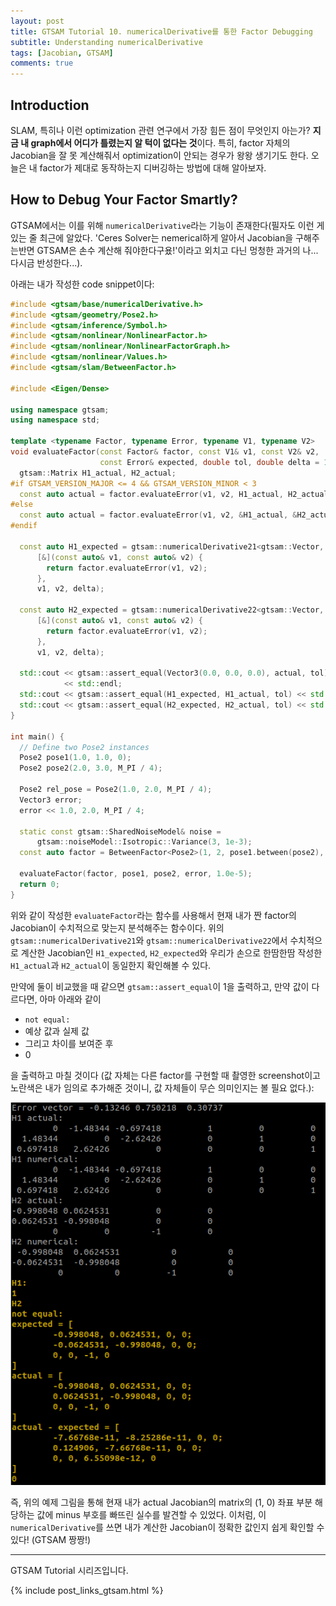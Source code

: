 ```yaml
---
layout: post
title: GTSAM Tutorial 10. numericalDerivative를 통한 Factor Debugging
subtitle: Understanding numericalDerivative
tags: [Jacobian, GTSAM]
comments: true
---
```


## Introduction 

SLAM, 특히나 이런 optimization 관련 연구에서 가장 힘든 점이 무엇인지 아는가? **지금 내 graph에서 어디가 틀렸는지 알 턱이 없다는 것**이다.
특히, factor 자체의 Jacobian을 잘 못 계산해줘서 optimization이 안되는 경우가 왕왕 생기기도 한다.
오늘은 내 factor가 제대로 동작하는지 디버깅하는 방법에 대해 알아보자.

## How to Debug Your Factor Smartly?

GTSAM에서는 이를 위해 `numericalDerivative`라는 기능이 존재한다(필자도 이런 게 있는 줄 최근에 알았다. 'Ceres Solver는 nemerical하게 알아서 Jacobian을 구해주는반면 GTSAM은 손수 계산해 줘야한다구욨!'이라고 외치고 다닌 멍청한 과거의 나...다시금 반성한다...).

아래는 내가 작성한 code snippet이다:

```cpp
#include <gtsam/base/numericalDerivative.h>
#include <gtsam/geometry/Pose2.h>
#include <gtsam/inference/Symbol.h>
#include <gtsam/nonlinear/NonlinearFactor.h>
#include <gtsam/nonlinear/NonlinearFactorGraph.h>
#include <gtsam/nonlinear/Values.h>
#include <gtsam/slam/BetweenFactor.h>

#include <Eigen/Dense>

using namespace gtsam;
using namespace std;

template <typename Factor, typename Error, typename V1, typename V2>
void evaluateFactor(const Factor& factor, const V1& v1, const V2& v2,
                    const Error& expected, double tol, double delta = 1.0e-5) {
  gtsam::Matrix H1_actual, H2_actual;
#if GTSAM_VERSION_MAJOR <= 4 && GTSAM_VERSION_MINOR < 3
  const auto actual = factor.evaluateError(v1, v2, H1_actual, H2_actual);
#else
  const auto actual = factor.evaluateError(v1, v2, &H1_actual, &H2_actual);
#endif

  const auto H1_expected = gtsam::numericalDerivative21<gtsam::Vector, V1, V2>(
      [&](const auto& v1, const auto& v2) {
        return factor.evaluateError(v1, v2);
      },
      v1, v2, delta);

  const auto H2_expected = gtsam::numericalDerivative22<gtsam::Vector, V1, V2>(
      [&](const auto& v1, const auto& v2) {
        return factor.evaluateError(v1, v2);
      },
      v1, v2, delta);

  std::cout << gtsam::assert_equal(Vector3(0.0, 0.0, 0.0), actual, tol)
            << std::endl;
  std::cout << gtsam::assert_equal(H1_expected, H1_actual, tol) << std::endl;
  std::cout << gtsam::assert_equal(H2_expected, H2_actual, tol) << std::endl;
}

int main() {
  // Define two Pose2 instances
  Pose2 pose1(1.0, 1.0, 0);
  Pose2 pose2(2.0, 3.0, M_PI / 4);

  Pose2 rel_pose = Pose2(1.0, 2.0, M_PI / 4);
  Vector3 error;
  error << 1.0, 2.0, M_PI / 4;

  static const gtsam::SharedNoiseModel& noise =
      gtsam::noiseModel::Isotropic::Variance(3, 1e-3);
  const auto factor = BetweenFactor<Pose2>(1, 2, pose1.between(pose2), noise);

  evaluateFactor(factor, pose1, pose2, error, 1.0e-5);
  return 0;
}
```

위와 같이 작성한 `evaluateFactor`라는 함수를 사용해서 현재 내가 짠 factor의 Jacobian이 수치적으로 맞는지 분석해주는 함수이다.
위의 `gtsam::numericalDerivative21`와 `gtsam::numericalDerivative22`에서 수치적으로 계산한 Jacobian인 `H1_expected`,  `H2_expected`와 우리가 손으로 한땀한땀 작성한 `H1_actual`과 `H2_actual`이 동일한지 확인해볼 수 있다.

만약에 둘이 비교했을 때 같으면 `gtsam::assert_equal`이 1을 출력하고, 만약 값이 다르다면, 아마 아래와 같이 

* `not equal:`
* 예상 값과 실제 값
* 그리고 차이를 보여준 후 
* 0

을 출력하고 마칠 것이다 (값 자체는 다른 factor를 구현할 때 촬영한 screenshot이고 노란색은 내가 임의로 추가해준 것이니, 값 자체들이 무슨 의미인지는 볼 필요 없다.):
 

![img](/img/0206_evaluateError.png)

즉, 위의 예제 그림을 통해 현재 내가 actual Jacobian의 matrix의 (1, 0) 좌표 부분 해당하는 값에 minus 부호를 빠뜨린 실수를 발견할 수 있었다. 이처럼, 이 `numericalDerivative`를 쓰면 내가 계산한 Jacobian이 정확한 값인지 쉽게 확인할 수 있다! (GTSAM 짱짱!)

---

GTSAM Tutorial 시리즈입니다.

{% include post_links_gtsam.html %}